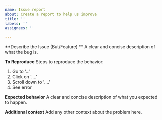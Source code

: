 ```yaml
---
name: Issue report
about: Create a report to help us improve
title: ''
labels: ''
assignees: ''

---
```


**Describe the Issue (But/Feature) **
A clear and concise description of what the bug is.

**To Reproduce**
Steps to reproduce the behavior:
1. Go to '...'
2. Click on '....'
3. Scroll down to '....'
4. See error

**Expected behavior**
A clear and concise description of what you expected to happen.


**Additional context**
Add any other context about the problem here.

